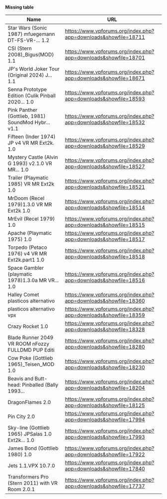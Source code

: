 **Missing table**

| Name | URL |
| ---- | --- |                
| Star Wars (Sonic 1987) mfuegemann DT-FS-VR-... 1.2 | https://www.vpforums.org/index.php?app=downloads&showfile=18711 |
| CSI (Stern 2008)_Bigus(MOD) 1.1 | https://www.vpforums.org/index.php?app=downloads&showfile=18701 |
| JP's World Joker Tour (Original 2024) J... 1.1 | https://www.vpforums.org/index.php?app=downloads&showfile=18671 |
| Senna Prototype Edition (Culik Pinball 2020... 1.0 | https://www.vpforums.org/index.php?app=downloads&showfile=18593 |
| Pink Panther (Gottlieb, 1981) SoundMod Hybr... v1.1 | https://www.vpforums.org/index.php?app=downloads&showfile=18532 |
| Fifteen (Inder 1974) JP v4 VR MR Ext2k. 1.0 | https://www.vpforums.org/index.php?app=downloads&showfile=18529 |
| Mystery Castle (Alvin G 1993) v2.1.0 VR MR... 1.0 | https://www.vpforums.org/index.php?app=downloads&showfile=18527 |
| Trailer (Playmatic 1985) VR MR Ext2k 1.0 | https://www.vpforums.org/index.php?app=downloads&showfile=18521 |
| MrDoom (Recel 1979)1.3.0 VR MR Ext2k 1.0 | https://www.vpforums.org/index.php?app=downloads&showfile=18514 |
| MrEvil (Recel 1979) 1.0 | https://www.vpforums.org/index.php?app=downloads&showfile=18515 |
| Apache (Playmatic 1975) 1.0 | https://www.vpforums.org/index.php?app=downloads&showfile=18517 |
| Torpedo (Petaco 1976) v4 VR MR Ext2k.part1 1.0 | https://www.vpforums.org/index.php?app=downloads&showfile=18518 |
| Space Gambler (playmatic 1978)1.3.0a MR VR... 1.0 | https://www.vpforums.org/index.php?app=downloads&showfile=18516 |
| Halley Comet plasticos alternativo | https://www.vpforums.org/index.php?app=downloads&showfile=18360 |
| plasticos alternativo vpx | https://www.vpforums.org/index.php?app=downloads&showfile=18359 |
| Crazy Rocket 1.0 | https://www.vpforums.org/index.php?app=downloads&showfile=18328 |
| Blade Runner 2049 VR ROOM nFozzy FULLDMD PUP Editi | https://www.vpforums.org/index.php?app=downloads&showfile=18280 |
| Cow Poke (Gottlieb 1965)_Teisen_MOD 1.0 | https://www.vpforums.org/index.php?app=downloads&showfile=18230 |
| Beavis and Butt-head: Pinballed (Bally 1993... | https://www.vpforums.org/index.php?app=downloads&showfile=18204 |
| DragonFlames 2.0 | https://www.vpforums.org/index.php?app=downloads&showfile=18125 |
| Pin City 2.0 | https://www.vpforums.org/index.php?app=downloads&showfile=17994 |
| Sky-line (Gottlieb 1965) JPSalas 1.0 Ext2k... 1.0 | https://www.vpforums.org/index.php?app=downloads&showfile=17993 |
| James Bond (Gottlieb 1980) 1.0 | https://www.vpforums.org/index.php?app=downloads&showfile=17922 |
| Jets 1.1.VPX 10.7.0 | https://www.vpforums.org/index.php?app=downloads&showfile=17840 |
| Transformers Pro (Stern 2011) with VR Room 2.0.1 | https://www.vpforums.org/index.php?app=downloads&showfile=17737 |
